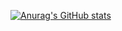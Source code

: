 [![Anurag's GitHub stats](https://github-readme-stats.vercel.app/api?username=jpie02&theme=material-palenight)](https://github.com/anuraghazra/github-readme-stats)
